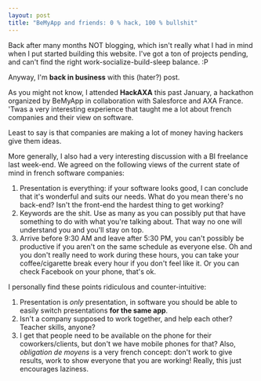 ```yaml
---
layout: post
title: "BeMyApp and friends: 0 % hack, 100 % bullshit"
---
```


Back after many months NOT blogging, which isn't really what I had in mind when
I put started building this website. I've got a ton of projects pending, and
can't find the right work-socialize-build-sleep balance. :P

Anyway, I'm **back in business** with this (hater?) post.

As you might not know, I attended **HackAXA** this past January, a hackathon
organized by BeMyApp in collaboration with Salesforce and AXA France. 'Twas a
very interesting experience that taught me a lot about french companies and
their view on software.

Least to say is that companies are making a lot of money having hackers give
them ideas.

More generally, I also had a very interesting discussion with a BI
freelance last week-end. We agreed on the following views of the current state
of mind in french software companies:

1. Presentation is everything: if your software looks good, I can conclude that
   it's wonderful and suits our needs. What do you mean there's no back-end?
   Isn't the front-end the hardest thing to get working?
2. Keywords are the shit. Use as many as you can possibly put that have
   something to do with what you're talking about. That way no one will
   understand you and you'll stay on top.
3. Arrive before 9:30 AM and leave after 5:30 PM, you can't possibly be
   productive if you aren't on the same schedule as everyone else. Oh and you
   don't really need to work during these hours, you can take your
   coffee/cigarette break every hour if you don't feel like it. Or you can
   check Facebook on your phone, that's ok.

I personally find these points ridiculous and counter-intuitive:

1. Presentation is *only* presentation, in software you should be able to
   easily switch presentations **for the same app**.
2. Isn't a company supposed to work together, and help each other? Teacher
   skills, anyone?
3. I get that people need to be available on the phone for their
   coworkers/clients, but don't we have mobile phones for that? Also,
   *obligation de moyens* is a very french concept: don't work to give results,
   work to show everyone that you are working! Really, this just encourages
   laziness.
